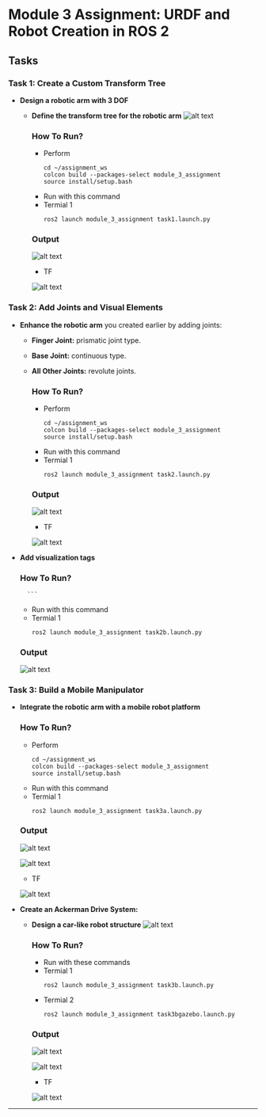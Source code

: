 # Module 3 Assignment: URDF and Robot Creation in ROS 2

## Tasks

### Task 1: Create a Custom Transform Tree

- **Design a robotic arm with 3 DOF**
  - **Define the transform tree for the robotic arm**
  ![alt text](ArmFrames.png)
      ### How To Run?

      - Perform
         ```
         cd ~/assignment_ws
         colcon build --packages-select module_3_assignment
         source install/setup.bash
         ```
      - Run with this command
      - Termial 1
         ```
         ros2 launch module_3_assignment task1.launch.py
         ```
      
      ### Output
      ![alt text](Task1.png)
      
      - TF

      ![alt text](Task1TF.png)
  
### Task 2: Add Joints and Visual Elements

- **Enhance the robotic arm** you created earlier by adding joints:
  - **Finger Joint:** prismatic joint type.
  - **Base Joint:** continuous type.
  - **All Other Joints:** revolute joints.

      ### How To Run?

      - Perform
         ```
         cd ~/assignment_ws
         colcon build --packages-select module_3_assignment
         source install/setup.bash
         ```
      - Run with this command
      - Termial 1
         ```
         ros2 launch module_3_assignment task2.launch.py
         ```
      
      ### Output
      ![alt text](Task2a.png)
      
      - TF
      
      ![alt text](Task2aTF.png)

- **Add visualization tags** 

    ### How To Run?

        ```
    - Run with this command
    - Termial 1
        ```
        ros2 launch module_3_assignment task2b.launch.py
        ```
    
    ### Output
    
    ![alt text](Task2b.png)
      

### Task 3: Build a Mobile Manipulator

- **Integrate the robotic arm with a mobile robot platform**

    ### How To Run?

    - Perform
        ```
        cd ~/assignment_ws
        colcon build --packages-select module_3_assignment
        source install/setup.bash
        ```
    - Run with this command
    - Termial 1
        ```
        ros2 launch module_3_assignment task3a.launch.py
        ```
    
    ### Output
    ![alt text](Task3aFrames.png)
    
    ![alt text](Task3a.png)
    
    - TF

    ![alt text](Task3aTF.png)

- **Create an Ackerman Drive System:**
  - **Design a car-like robot structure** 
  ![alt text](ackermann.png)
    ### How To Run?

    - Run with these commands
    - Termial 1
        ```
        ros2 launch module_3_assignment task3b.launch.py
        ```
    - Termial 2
        ```
        ros2 launch module_3_assignment task3bgazebo.launch.py
        ```
    ### Output
    
    ![alt text](Task3b.gif)

    ![alt text](Task3bgazebo.png)
    
    - TF
    
    ![alt text](Task3bTF.png)
----